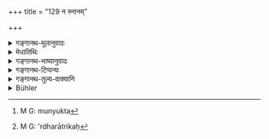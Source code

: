 +++
title = "129 न स्नानम्"

+++

<details><summary>गङ्गानथ-मूलानुवादः</summary>

He shall not bathe after a meal, nor when he is ill, nor at midnight, nor along with his garments; and never in an unknown water-reservoir.—(129)
</details>

<details><summary>मेधातिथिः</summary>

नित्यस्य स्नानस्य भुक्तवतः प्राप्त्यभावान् नायं प्रतिषेधः । स्मृत्यन्तरे हि "स्नानं महायज्ञाः शेषभोजनम्" इत्य् अर्थक्रमः श्रुतः । न चण्डालस्पर्शनादिनिमित्तकस्यापि, "नाशुचि क्षणम् अपि तिष्ठेत्" इति विरोधात् । अत इच्छालक्षणस्य घर्माद्यपनोदहेतोर् अयं प्रतिषेधः । 

- **आतुरो** व्याधिगृहीतः । तस्य सर्वप्रकारस्नानप्रतिषेधो ऽशुचित्वे पि "सर्वत एवात्मानं गोपायेत्" इति (ग्ध् ९.३४) । का तर्हि तस्य शुद्धिः । मार्जनं मन्त्रवत् प्रोक्षणं वस्त्रत्याग एवमादि कर्तव्यम् ।

- **महानिशा** चतुर्मुहूर्त[^२०३] उभय्तो ऽर्धरात्रितः[^२०४] । <u>ये तु</u> "महती निशा यस्मिन् काले हेमन्तादौ" इति व्याचक्षते, <u>तेषां</u> माघफाल्गुनयोः प्रातःस्नानविधिविरोधाद् अपव्याख्यानम् । नापि हैमन्तिकीषु रात्रिषु निषेध इति प्रमाणम् अस्ति द्वितीयस्य निशाशब्दस्याभावात् । 


[^२०४]:
     M G: 'rdharātrikaḥ


[^२०३]:
     M G: munyukta

- **वासोभिर्** इति सामर्थ्यलक्षणे शीतादौ वाससां बहुत्वे सति प्रतिषेधः । एकेन विहितम् एव "न नग्नः स्नायाद्" (ग्ध् ९.६०–६१; च्ड़्। म्ध् ४.४५)) इति । द्वाभ्याम् अनियमः । बहूनां प्रतिषेधः । 

- **जलाशयो** जलाधारः । **अविज्ञातः** गाधागाधतया ग्राहादिभयेन च । **अजस्रं** सर्वदेत्य् अर्थः ॥ ४.१२९ ॥
</details>

<details><summary>गङ्गानथ-भाष्यानुवादः</summary>

This prohibition does not apply to the daily bath; since there is no possibility of its ever being done after the meals; specially, as in another *Smṛti-text*, the order of sequence has been distinctly laid down as—‘(1) Bath, (2) the Great Sacrifices and (3) the Eating of Remnants.’ Nor can the prohibition apply to the bath necessitated by touching of the Cāṇḍāla and such other circumstances; because such a prohibition would be contrary to the general law that ‘one shall not remain impure for a single moment.’ From all this it follows that the prohibition applies to that purely voluntary bathing which one has recourse to for the relieving of heat and perspiration, etc.

‘*Ill*’—suffering from some disease. For the sick person, all kinds of bath have been forbidden, even when he may have become unclean; specially in view of the direction that ‘one shall protect himself from all things.’

*Question*—“How would such a man be purified?”

*Answer*— He shall sprinkle water over his body, or wipe off his body
with Mantras, or change his clothes, and so forth.

‘*Midnight*,’ ‘*Mahāniśā*;’—*i.e*., Four ‘*muhūrtas*,’ two on each side of midnight.

Some people explain the term ‘*mahāniśā*’ as ‘*Long Night*,’ such as we have during the winter.

But this explanation (by which bathing during winter-nights would be forbidden) would be contrary to the Injunction that lays down early morning bath during the (winter) months of *Māgha*, and *Phālguna*; and as such, it must be regarded as a wrong explanation. Nor is there any ground for restricting the prohibition to *winter nights* only; specially as the text does not contain a second ‘*niśā*’ (which alone could afford the sense, ‘during the night of those months when nights are long.’)

‘*Along with his garments*.’—This implies that the prohibition applies to the case where, during the cold weather, a man is wearing several pieces of clothes; especially bathing with one piece of cloth on is what has been already enjoined by such directions as ‘he shall not bathe naked’ (4.45);—When he is wearing *two* pieces of cloth, there is uncertainty, he may or may not bathe;—but when he has several pieces on, he shall not bathe.

‘*Water-reservoir*’—containing water;—‘*unknown*’—*i.e*., with regard to which it is not known whether it is deep or not deep, or whether there are, or are not, allegators in it.

‘*Ajasram*’—ever, always.—(129)
</details>

<details><summary>गङ्गानथ-टिप्पन्यः</summary>

This verse is quoted in *Aparārka* (p. 135);—and in *Vīramitrodaya* (Āhnika, p. 159), which adds that what the first quarter forbids is ‘that bathing which one may do voluntarily, without any occasion, after having taken his food’; it cannot refer to the obligatory daily bathing, which must precede the breakfast; nor can it refer to the bathing that is rendered necessary by the touching of a *cāṇḍāla* or other unclean things, since it has been laid down that ‘one should not remain unclean for a single moment.’ \[This it quotes as from Medhātithi\];—then even after food, if such occasions should arise as an eclipse and the like, one must bathe;—‘*āturaḥ*’ is explained as ‘one suffering from a disease likely to be aggravated by bathing’,—and ‘*mahāniśā*’ as the second and third quarters of the night;—the phrase ‘*na vāsobhiḥ*’ is explained as indicating that on those occasions on which it is laid down that one should bathe ‘along with his clothes,’ there would be nothing wrong in doing so even when one is wearing several pieces of cloth.—‘*Ajasram*’ means ‘constantly.’—The bathing that is forbidden here is such as is done by men either through sheer foolishness or through false notions of purity,—and not that which becomes necessary on one’s arrival at a sacred place.—‘*Avijñāte*’—means those ‘water-reservoirs’ in regard to which it is not known whether they are deep or otherwise, free or not from alligators and other animals, dug by respectable men or otherwise, and duly consecrated or not.

It is quoted in *Madanapārijāta* (p. 246);—in *Kālaviveka* (p. 340);—in
*Smṛtitattva, on* p. 38, where it is added that what is forbidden is
*frequent bathing*, as is clear from the adverb ‘*ajasram*’;—on p. 160,
where it adds that the prohibition of bathing at night does not apply to bathing at an eclipse;—and on p. 365, where it is explained as referring to that bathing which is done for the mere love of doing it,—and not to that which is rendered necessary on certain occasions and circumstances, nor to the daily bathing;—in *Hemādri* (Kāla, p. 708), which has the following notes:—‘*Bhuktvā*,’ this prohibition does not refer to the ordinary daily bath; nor to the bath necessitated by the touch of the Cāṇḍāla, as that impurity must be got rid of immediately; it must refer to the voluntary bath for mere pleasure;—as regards the ‘*ātura*,’ sick-person, the full bath is forbidden for him at all times;—‘*ajasram*’ means ‘constantly’;—also in *Hemādri* (Śrāddha, p. 857);—in *Nityācārapradīpa* (p. 306), which has the same note, and says such is the opinion of Medhātithi; it is only the ordinary bath (not religious) that is forbidden at ‘dead of night’ and ‘constantly,’ so also ‘*avijñāte*.’ &c.—which means ‘that water-reservoir in regard to which it is not known how deep it is or whether or not it is objectionable in any way’;—and in *Smṛtisāroddhāra* (p. 273).
</details>

<details><summary>गङ्गानथ-तुल्य-वाक्यानि</summary>

*Baudhāyana* (2.3.24).—‘Bathing after sunset (he shall avoid).’

*Āpastamba Dharmasūtra* (1.32, 8).—Do.

*Viṣṇu* (64.3.4.6).—‘Nor when suffering from indigestion, nor when he is
distressed,—nor during the night and—except when there is an eclipse—nor in the evening.’

*Āśvalāyana* (3.9.6).—‘He shall not bathe at night; nor naked; he shall
not sleep naked.’

*Devala* (Aparārka, p. 135).—‘One should avoid bathing in a river in the
evening.’

Do. (Vīramitrodaya-Āhnika, p. 159).—‘One shall avoid bathing at twilights and at midday.’

Do. (Do., p. 160).—‘The middlemost quarters of the night are called Mahāniśā; at that time one shall not bathe, except when it happens to be an obligatory or circumstantial hath.’

*Jābāla* (Do.).—‘One should not bathe in another’s tank, nor after
taking food, nor at midnight.’
</details>

<details><summary>Bühler</summary>

129	Let him not bathe (immediately) after a meal, nor when he is sick, nor in the middle of the night, nor frequently dressed in all his garments, nor in a pool which he does not perfectly know.
</details>
